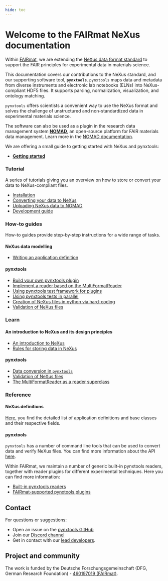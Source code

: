```yaml
---
hide: toc
---
```


# Welcome to the FAIRmat NeXus documentation

<!-- A single sentence that says what the product is, succinctly and memorably -->
Within [FAIRmat](https://www.fairmat-nfdi.eu/fairmat/), we are extending the [NeXus data format standard](https://www.nexusformat.org/) to support the FAIR principles for experimental data in materials science.

<!-- A paragraph of one to three short sentences, that describe what the product does. -->
This documentation covers our contributions to the NeXus standard, and our supporting software tool, **`pynxtools`**. `pynxtools` maps data and metadata from diverse instruments and electronic lab notebooks (ELNs) into NeXus-compliant HDF5 files. It supports parsing, normalization, visualization, and ontology matching.

<!-- A third paragraph of similar length, this time explaining what need the product meets -->
`pynxtools` offers scientists a convenient way to use the NeXus format and solves the challenge of unstructured and non-standardized data in experimental materials science. 

<!-- Finally, a paragraph that describes whom the product is useful for. -->
The software can also be used as a plugin in the research data management system [**NOMAD**](https://nomad-lab.eu/nomad-lab/), an open-source platform for FAIR materials data management. Learn more in the [NOMAD documentation](https://nomad-lab.eu/prod/v1/staging/docs/).

We are offering a small guide to getting started with NeXus and pynxtools:

- [**Getting started**](getting-started.md)

<div markdown="block" class="home-grid">
<div markdown="block">


### Tutorial

A series of tutorials giving you an overview on how to store or convert your data to NeXus-compliant files.

- [Installation](tutorial/installation.md)
- [Converting your data to NeXus](tutorial/converting-data-to-nexus.md)
- [Uploading NeXus data to NOMAD](tutorial/nexus-to-nomad.md)
- [Development guide](tutorial/nexus-to-nomad.md)

</div>
<div markdown="block">

### How-to guides

How-to guides provide step-by-step instructions for a wide range of tasks.

#### NeXus data modelling

- [Writing an application definition](how-tos/nexus/writing-an-appdef.md)
<!-- - [Storing data in multiple application definitions](how-tos/nexus/using-multiple-appdefs.md) -->
<!-- - [Representing experimental geometries](how-tos/nexus/transformations.md) -->

#### pynxtools

- [Build your own pynxtools plugin](how-tos/pynxtools/build-a-plugin.md)
- [Implement a reader based on the MultiFormatReader](how-tos/pynxtools/use-multi-format-reader.md)
- [Using pynxtools test framework for plugins](how-tos/pynxtools/using-pynxtools-test-framework.md)
- [Using pynxtools tests in parallel](how-tos/pynxtools/run-tests-in-parallel.md)
- [Creation of NeXus files in python via hard-coding](how-tos/pynxtools/create-nexus-files-by-python.md)
- [Validation of NeXus files](how-tos/pynxtools/validate-nexus-file.md)

</div>

<div markdown="block">

### Learn

#### An introduction to NeXus and its design principles

- [An introduction to NeXus](learn/nexus/nexus-primer.md)
- [Rules for storing data in NeXus](learn/nexus/nexus-rules.md)
<!-- - [The concept of multiple application definitions](learn/multiple-appdefs.md) -->

#### pynxtools

- [Data conversion in `pynxtools`](learn/pynxtools/dataconverter-and-readers.md)
- [Validation of NeXus files](learn/pynxtools/nexus-validation.md)
- [The MultiFormatReader as a reader superclass](learn/pynxtools/multi-format-reader.md)

</div>
<div markdown="block">

### Reference

#### NeXus definitions

[Here](reference/definitions.md), you find the detailed list of application definitions and base classes and their respective fields.

#### pynxtools

`pynxtools` has a number of command line tools that can be used to convert data and verify NeXus files. You can find more information about the API [here](reference/cli-api.md).

Within FAIRmat, we maintain a number of generic built-in pynxtools readers, together with reader plugins for different experimental techniques. Here you can find more information:

- [Built-in pynxtools readers](reference/built-in-readers.md)
- [FAIRmat-supported pynxtools plugins](reference/plugins.md)


</div>
</div>

<h2> Contact </h2>

For questions or suggestions:

- Open an issue on the [pynxtools GitHub](https://github.com/FAIRmat-NFDI/pynxtools/issues)
- Join our [Discord channel ](https://discord.gg/Gyzx3ukUw8)
- Get in contact with our [lead developers](contact.md).

<h2>Project and community</h2>

The work is funded by the Deutsche Forschungsgemeinschaft (DFG, German Research Foundation) - [460197019 (FAIRmat)](https://gepris.dfg.de/gepris/projekt/460197019?language=en).